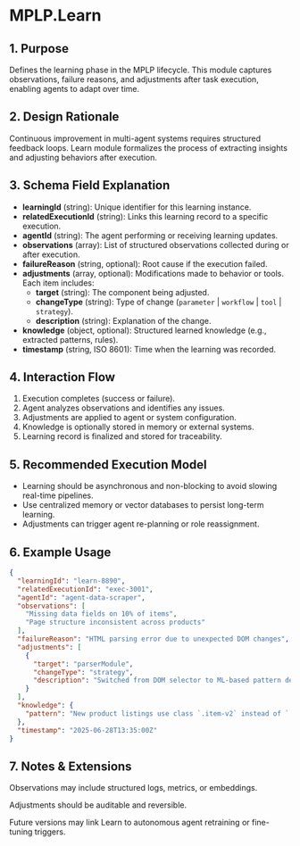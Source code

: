 # MPLP.Learn 
 
 ## 1. Purpose  
 Defines the learning phase in the MPLP lifecycle. This module captures observations, failure reasons, and adjustments after task execution, enabling agents to adapt over time. 
 
 ## 2. Design Rationale  
 Continuous improvement in multi-agent systems requires structured feedback loops. Learn module formalizes the process of extracting insights and adjusting behaviors after execution. 
 
 ## 3. Schema Field Explanation  
 - **learningId** (string): Unique identifier for this learning instance.  
 - **relatedExecutionId** (string): Links this learning record to a specific execution.  
 - **agentId** (string): The agent performing or receiving learning updates.  
 - **observations** (array): List of structured observations collected during or after execution.  
 - **failureReason** (string, optional): Root cause if the execution failed.  
 - **adjustments** (array, optional): Modifications made to behavior or tools. Each item includes:  
   - **target** (string): The component being adjusted.  
   - **changeType** (string): Type of change (`parameter` | `workflow` | `tool` | `strategy`).  
   - **description** (string): Explanation of the change.  
 - **knowledge** (object, optional): Structured learned knowledge (e.g., extracted patterns, rules).  
 - **timestamp** (string, ISO 8601): Time when the learning was recorded. 
 
 ## 4. Interaction Flow  
 1. Execution completes (success or failure).  
 2. Agent analyzes observations and identifies any issues.  
 3. Adjustments are applied to agent or system configuration.  
 4. Knowledge is optionally stored in memory or external systems.  
 5. Learning record is finalized and stored for traceability. 
 
 ## 5. Recommended Execution Model  
 - Learning should be asynchronous and non-blocking to avoid slowing real-time pipelines.  
 - Use centralized memory or vector databases to persist long-term learning.  
 - Adjustments can trigger agent re-planning or role reassignment. 
 
 ## 6. Example Usage  
 ```json 
 { 
   "learningId": "learn-8890", 
   "relatedExecutionId": "exec-3001", 
   "agentId": "agent-data-scraper", 
   "observations": [ 
     "Missing data fields on 10% of items", 
     "Page structure inconsistent across products" 
   ], 
   "failureReason": "HTML parsing error due to unexpected DOM changes", 
   "adjustments": [ 
     { 
       "target": "parserModule", 
       "changeType": "strategy", 
       "description": "Switched from DOM selector to ML-based pattern detection" 
     } 
   ], 
   "knowledge": { 
     "pattern": "New product listings use class `.item-v2` instead of `.item`" 
   }, 
   "timestamp": "2025-06-28T13:35:00Z" 
 } 
 ``` 
 
 ## 7. Notes & Extensions 
 Observations may include structured logs, metrics, or embeddings. 
 
 Adjustments should be auditable and reversible. 
 
 Future versions may link Learn to autonomous agent retraining or fine-tuning triggers.
